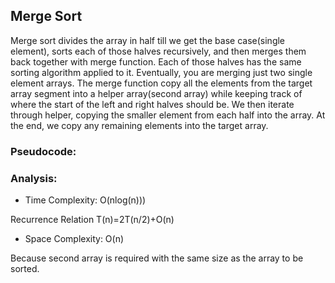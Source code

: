 ## Merge Sort 

Merge sort divides the array in half till we get the base case(single element), sorts each of those halves recursively, and then merges them back together with merge function. Each of those halves has the same sorting algorithm applied to it. Eventually, you are merging just two single element arrays. 
The merge function copy all the elements from the target array segment into a helper array(second array) while keeping track of where the start of the left and right halves should be.
We then iterate through helper, copying the smaller element from each half into the array. At the end, we
copy any remaining elements into the target array.

### Pseudocode:



### Analysis:

* Time Complexity: O(nlog(n)))

Recurrence Relation T(n)=2T(n/2)+O(n)

* Space Complexity: O(n)

Because second array is required with the same size as the array to be sorted.
